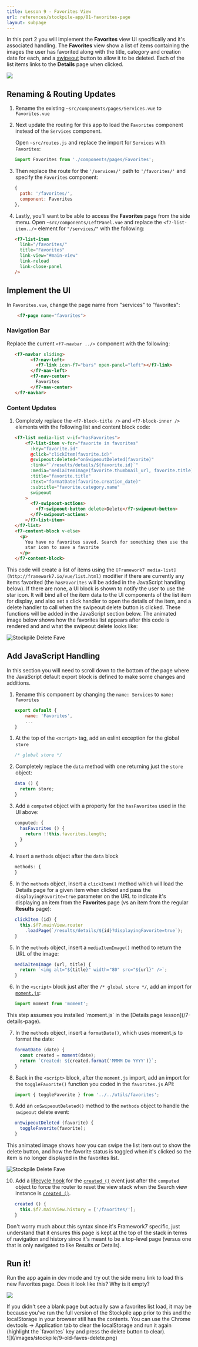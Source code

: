 ```yaml
---
title: Lesson 9 - Favorites View
url: references/stockpile-app/81-favorites-page
layout: subpage
---
```


In this part 2 you will implement the **Favorites** view UI specifically and it's associated handling. The **Favorites** view show a list of items containing the images the user has favorited along with the title, category and creation date for each, and a [swipeout](http://framework7.io/vue/swipeout-list.html) button to allow it to be deleted. Each of the list items links to the **Details** page when clicked. 

![](/images/stockpile/favorites-phone.png)

## Renaming & Routing Updates
1. Rename the existing `~src/components/pages/Services.vue` to `Favorites.vue`
2. Next update the routing for this app to load the `Favorites` component instead of the `Services` component.

    Open `~src/routes.js` and replace the import for `Services` with `Favorites`:

 ```javascript
    import Favorites from './components/pages/Favorites';
```    

3. Then replace the route for the `'/services/'` path to `'/favorites/'` and specify the `Favorites` component:

 ```javascript
    {
      path: '/favorites/',
      component: Favorites
    },
```

4. Lastly, you'll want to be able to access the **Favorites** page from the side menu. Open `~src/components/LeftPanel.vue` and replace the `<f7-list-item../>` element for `"/services/"` with the following:

 ```html
    <f7-list-item
      link="/favorites/"
      title="Favorites"
      link-view="#main-view"
      link-reload
      link-close-panel
    />
```

## Implement the UI 
In `Favorites.vue`, change the page name from "services" to "favorites":

```html
    <f7-page name="favorites">
```

### Navigation Bar 
Replace the current `<f7-navbar ../>` component with the following:

 ```html
    <f7-navbar sliding>
          <f7-nav-left>
            <f7-link icon-f7="bars" open-panel="left"></f7-link>
          </f7-nav-left>
          <f7-nav-center>
            Favorites
          </f7-nav-center>
    </f7-navbar>
```

### Content Updates 
1. Completely replace the `<f7-block-title />` and `<f7-block-inner />` elements with the following list and content block code:

 ```html
    <f7-list media-list v-if="hasFavorites">
        <f7-list-item v-for="favorite in favorites"
          :key="favorite.id"
          @click="clickItem(favorite.id)"
          @swipeout:deleted="onSwipeoutDeleted(favorite)"
          :link="`/results/details/${favorite.id}`"
          :media="mediaItemImage(favorite.thumbnail_url, favorite.title)"
          :title="favorite.title"
          :text="formatDate(favorite.creation_date)"
          :subtitle="favorite.category.name"
          swipeout
        >
          <f7-swipeout-actions>
            <f7-swipeout-button delete>Delete</f7-swipeout-button>
          </f7-swipeout-actions>
        </f7-list-item>
    </f7-list>
    <f7-content-block v-else>
      <p>
        You have no favorites saved. Search for something then use the
        star icon to save a favorite
      </p>
    </f7-content-block>
```

   This code will create a list of items using the `[Framework7 media-list](http://framework7.io/vue/list.html)` modifier if there are currently any items favorited (the `hasFavorites` will be added in the JavaScript handling below). If there are none, a UI block is shown to notify the user to use the star icon. It will bind all of the item data to the UI components of the list item for display, and also set a click handler to open the details of the item, and a delete handler to call when the swipeout delete button is clicked. These functions will be added in the JavaScript section below. The animated image below shows how the favorites list appears after this code is rendered and and what the swipeout delete looks like:

   <img class="mobile-image" src="/images/stockpile/vids/stockpile-faves-delete.gif" alt="Stockpile Delete Fave"/>


## Add JavaScript Handling
In this section you will need to scroll down to the bottom of the page where the JavaScript default export block is defined to make some changes and additions.

1. Rename this component by changing the `name: Services` to `name: Favorites`

 ```javascript
    export default {
        name: 'Favorites',
        ...
    }
```

1. At the top of the `<script>` tag, add an eslint exception for the global `store`
 
 ```javascript
    /* global store */
```    

2. Completely replace the `data` method with one returning just the `store` object:

 ```javascript
    data () {
      return store;
    }
```

3. Add a `computed` object with a property for the `hasFavorites` used in the UI above:
 
 ```javascript
    computed: {
      hasFavorites () {
        return !!this.favorites.length;
      }
    }
```

4. Insert a `methods` object after the `data` block

 ```javascript
    methods: {
    }
```        

5. In the `methods` object, insert a `clickItem()` method which will load the Details page for a given item when clicked and pass the `displayingFavorite=true` parameter on the URL to indicate it's displaying an item from the **Favorites** page (vs an item from the regular **Results** page): 

 ```javascript
    clickItem (id) {
      this.$f7.mainView.router
        .loadPage(`/results/details/${id}?displayingFavorite=true`);
    }
```        

5. In the `methods` object, insert a `mediaItemImage()` method to return the URL of the image:

 ```javascript
    mediaItemImage (url, title) {
      return `<img alt="${title}" width="80" src="${url}" />`;
    }
```        
		
6. In the `<script>` block just after the `/* global store */`, add an import for [`moment.js`](https://momentjs.com/):

 ```javascript
    import moment from 'moment';
```
 
 <div class="alert--tip">This step assumes you installed `moment.js` in the [Details page lesson](/7-details-page).</div>    
		
7. In the `methods` object, insert a `formatDate()`, which uses moment.js to format the date:

 ```javascript
    formatDate (date) {
      const created = moment(date);
      return `Created: ${created.format('MMMM Do YYYY')}`;
    }
```

8. Back in the `<script>` block, after the `moment.js` import, add an import for the `toggleFavorite()` function you coded in the `favorites.js` API: 

 ```javascript
    import { toggleFavorite } from '../../utils/favorites';
```

9. Add an `onSwipeoutDeleted()` method to the `methods` object to handle the `swipeout` delete event:

 ```javascript
    onSwipeoutDeleted (favorite) {
      toggleFavorite(favorite);
    }
```    

This animated image shows how you can swipe the list item out to show the delete button, and how the favorite status is toggled when it's clicked so the item is no longer displayed in the favorites list.

   <img class="mobile-image" src="/images/stockpile/vids/stockpile-faves-delete.gif" alt="Stockpile Delete Fave"/>



10. Add a [lifecycle hook](https://vuejs.org/v2/guide/instance.html#Instance-Lifecycle-Hooks) for the [`created ()`](https://vuejs.org/v2/api/#created) event just after the `computed` object to force the router to reset the view stack when the Search view instance is [`created ()`](https://vuejs.org/v2/api/#created).

 ```javascript
    created () {
      this.$f7.mainView.history = ['/favorites/'];
    }
```    
        
  <div class="alert--tip">Don't worry much about this syntax since it's Framework7 specific, just understand that it ensures this page is kept at the top of the stack in terms of navigation and history since it's meant to be a top-level page (versus one that is only navigated to like Results or Details). </div>

## Run it! 
Run the app again in dev mode and try out the side menu link to load this new Favorites page. Does it look like this? Why is it empty?

![](/images/stockpile/9-favorites1.png)

<div class="alert--tip">If you didn't see a blank page but actually saw a favorites list load, it may be because you've run the full version of the Stockpile app prior to this and the localStorage in your browser still has the contents. You can use the Chrome devtools -> Application tab to clear the localStorage and run it again (highlight the `favorites` key and press the delete button to clear).</div>
![](/images/stockpile/9-old-faves-delete.png)
